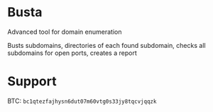 # Busta

Advanced tool for domain enumeration

Busts subdomains, directories of each found subdomain, checks all subdomains for open ports, creates a report


# Support 

BTC: `bc1qtezfajhysn6dut07m60vtg0s33jy8tqcvjqqzk`
